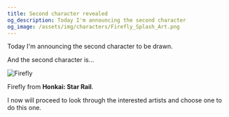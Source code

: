 ```yaml
---
title: Second character revealed
og_description: Today I'm announcing the second character
og_image: /assets/img/characters/Firefly_Splash_Art.png
---
```


Today I'm announcing the second character to be drawn.

And the second character is...

![Firefly](/assets/img/characters/Firefly_Splash_Art.png)

Firefly from **Honkai: Star Rail**.

I now will proceed to look through the interested artists and choose one to do this one.